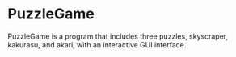 # PuzzleGame
PuzzleGame is a program that includes three puzzles, skyscraper, kakurasu, and akari, with an interactive GUI interface.
